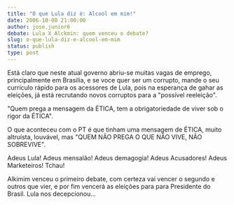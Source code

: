 ```yaml
---
title: "O que Lula diz é: Alcool em mim!"
date: 2006-10-08 21:00:00
author: jose.junior6
debate: Lula X Alckmin: quem venceu o debate?
slug: o-que-lula-diz-e-alcool-em-mim
status: publish 
type: post
---
```


Está claro que neste atual governo abriu-se muitas vagas de emprego, principalmente em Brasilia, e se voce quer ser um corrupto, mande o seu currículo rápido para os acessores de Lula, pois na esperança de gahar as eleições, já está recrutando novos corruptos para a "possível reeleição".


"Quem prega a mensagem da ÉTICA, tem a obrigatoriedade de viver sob o rigor da ÉTICA". 


O que aconteceu com o PT é que tinham uma mensagem de ÉTICA, muito altruísta, louvável, mas "QUEM NÃO PREGA O QUE NÃO VIVE, NÃO SOBREVIVE".


Adeus Lula! Adeus mensalão! Adeus demagogia! Adeus Acusadores! Adeus Marketeiros! Tchau!


Alkimim venceu o primeiro debate, com certeza vai vencer o segundo e outros que vier, e por fim vencerá as eleições para para Presidente do Brasil. Lula nos decepcionou...


